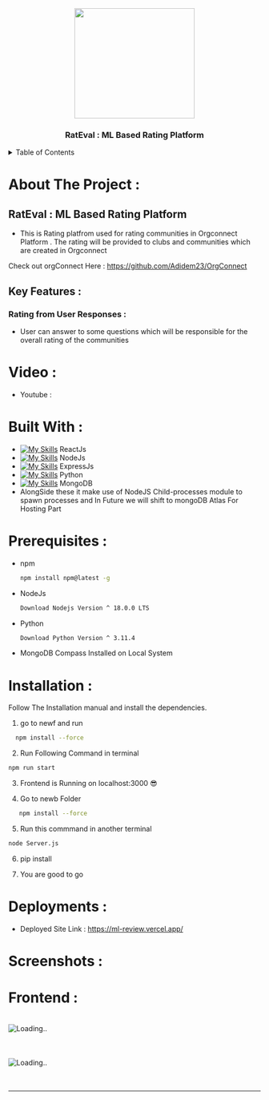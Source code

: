 <div align="center">
 <img src="https://github.com/Adidem23/RateEval/assets/124609794/46e38176-7f1c-43f4-8b03-cff853905d51" height="220px" width="240px" />
  <h3 align="center"> RatEval : ML Based Rating Platform </h3>
</div>
<details>
  <summary>Table of Contents</summary>
  <ol>
    <li>
      <a href="#about-the-project">About The Project</a>
      <ul>
        <li><a href="#built-with">Built With</a></li>
      </ul>
    </li>
    <li>
      <a href="#getting-started">Getting Started</a>
      <ul>
        <li><a href="#prerequisites">Prerequisites</a></li>
        <li><a href="#installation">Installation</a></li>
      </ul>
    </li>
    <li><a href="#usage">Usage</a></li>
  </ol>
</details>

# About The Project : 

## RatEval : ML Based Rating Platform 
- This is Rating platfrom used for rating communities in Orgconnect Platform . The rating will be provided to clubs and communities which are created in Orgconnect

Check out orgConnect Here : https://github.com/Adidem23/OrgConnect

## Key Features :

### Rating from User Responses : 
- User can answer to some questions which will be responsible for the overall rating of the communities 

# Video :
- Youtube : 


# Built With : 

 - [![My Skills](https://skillicons.dev/icons?i=react&perline=3)](https://skillicons.dev) ReactJs
 - [![My Skills](https://skillicons.dev/icons?i=nodejs&perline=3)](https://skillicons.dev) NodeJs
 - [![My Skills](https://skillicons.dev/icons?i=express&perline=3)](https://skillicons.dev) ExpressJs
 - [![My Skills](https://skillicons.dev/icons?i=python&perline=3)](https://skillicons.dev) Python
 -  [![My Skills](https://skillicons.dev/icons?i=mongodb&perline=3)](https://skillicons.dev) MongoDB
 - AlongSide these it make use of NodeJS Child-processes module to spawn processes and In Future we will shift to mongoDB Atlas For Hosting Part 


# Prerequisites : 

* npm
  ```sh
  npm install npm@latest -g
  ```
  
* NodeJs
  ```sh
  Download Nodejs Version ^ 18.0.0 LTS 
  ```

* Python
  ```sh
  Download Python Version ^ 3.11.4  
  ```
* MongoDB Compass Installed on Local System

# Installation : 

Follow The Installation manual and install the dependencies.

1. go to newf and run  
 ```sh
   npm install --force
 ```

2. Run Following Command in terminal
```sh
npm run start
```

3. Frontend  is Running on localhost:3000 😎

4. Go to newb Folder
```sh
   npm install --force
 ```

5. Run this commmand in another terminal 
```sh 
node Server.js 
```
6. pip install

7. You are good to go 

# Deployments : 

- Deployed Site Link : https://ml-review.vercel.app/

# Screenshots :

# Frontend : 
<br />
<img src="https://github.com/Adidem23/RateEval/assets/124609794/bbad2036-8571-4b19-ac8a-95c77a851159"  alt="Loading.."/>
<br/>
<br/>
<br/>

<br />
<img src=""  alt="Loading.."/>
<br/>
<br/>
<br/>



--- 
